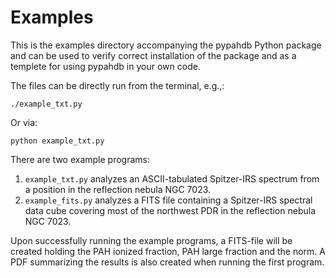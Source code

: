 # Examples

This is the examples directory accompanying the pypahdb Python package
and can be used to verify correct installation of the package and as a
templete for using pypahdb in your own code.

The files can be directly run from the terminal, e.g.,:

```./example_txt.py```

Or via:

```python example_txt.py```

There are two example programs:

1. `example_txt.py` analyzes an ASCII-tabulated Spitzer-IRS spectrum
from a position in the reflection nebula NGC 7023.
2. `example_fits.py` analyzes a FITS file containing a Spitzer-IRS
spectral data cube covering most of the northwest PDR in the
reflection nebula NGC 7023.

Upon successfully running the example programs, a FITS-file will be
created holding the PAH ionized fraction, PAH large fraction and the
norm. A PDF summarizing the results is also created when running the
first program.
